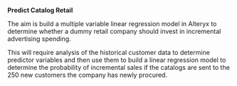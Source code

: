 <h> <b>Predict Catalog Retail </b></h>
<p>
The aim is build a multiple variable linear regression model in Alteryx to determine whether a dummy retail company should invest in incremental advertising spending.
</p>

<p>
This will require analysis of the historical customer data to determine predictor variables 
and then use them to build a linear regression model to determine the probability of incremental sales
if the catalogs are sent to the 250 new customers the company has newly procured.
</p>
